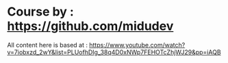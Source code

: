 # **Course by :** https://github.com/midudev 

All content here is based at : https://www.youtube.com/watch?v=7iobxzd_2wY&list=PLUofhDIg_38q4D0xNWp7FEHOTcZhjWJ29&pp=iAQB
